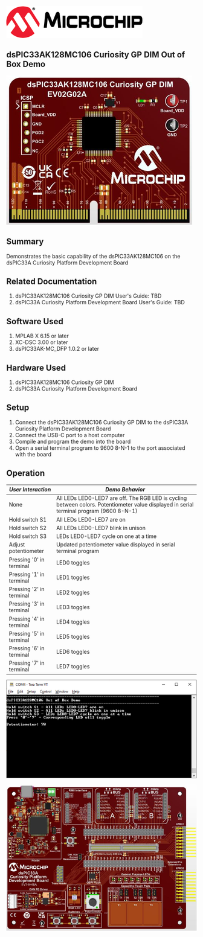 <picture>
    <source media="(prefers-color-scheme: dark)" srcset="../images/microchip_logo_white_red.png">
	<source media="(prefers-color-scheme: light)" srcset="../images/microchip_logo_black_red.png">
    <img alt="Microchip Logo." src="../images/microchip_logo_black_red.png">
</picture>

## dsPIC33AK128MC106 Curiosity GP DIM Out of Box Demo
![Board picture](images/dim.jpg)

## Summary
Demonstrates the basic capability of the dsPIC33AK128MC106 on the dsPIC33A Curiosity Platform Development Board

## Related Documentation
1) dsPIC33AK128MC106 Curiosity GP DIM User's Guide: TBD
2) dsPIC33A Curiosity Platform Development Board User's Guide: TBD

## Software Used 
1) MPLAB X 6.15 or later
2) XC-DSC 3.00 or later
3) dsPIC33AK-MC_DFP 1.0.2 or later

## Hardware Used
1) dsPIC33AK128MC106 Curiosity GP DIM
2) dsPIC33A Curiosity Platform Development Board

## Setup
1) Connect the dsPIC33AK128MC106 Curiosity GP DIM to the dsPIC33A Curiosity Platform Development Board
2) Connect the USB-C port to a host computer
3) Compile and program the demo into the board
4) Open a serial terminal program to 9600 8-N-1 to the port associated with the board

## Operation

| *User Interaction* | *Demo Behavior* |
| ---------------- | ------------- |
| None             | All LEDs LED0-LED7 are off.  The RGB LED is cycling between colors. Potentiometer value displayed in serial terminal program (9600 8-N-1) |
| Hold switch S1   | All LEDs LED0-LED7 are on |
| Hold switch S2   | All LEDs LED0-LED7 blink in unison |
| Hold switch S3   | LEDs LED0-LED7 cycle on one at a time |
| Adjust potentiometer | Updated potentiometer value displayed in serial terminal program |
| Pressing '0' in terminal | LED0 toggles |
| Pressing '1' in terminal | LED1 toggles |
| Pressing '2' in terminal | LED2 toggles |
| Pressing '3' in terminal | LED3 toggles |
| Pressing '4' in terminal | LED4 toggles |
| Pressing '5' in terminal | LED5 toggles |
| Pressing '6' in terminal | LED6 toggles |
| Pressing '7' in terminal | LED7 toggles |

![Example terminal image](images/terminal.png)

![Curiosity Platform Board](../images/curiosity.jpg)
 




